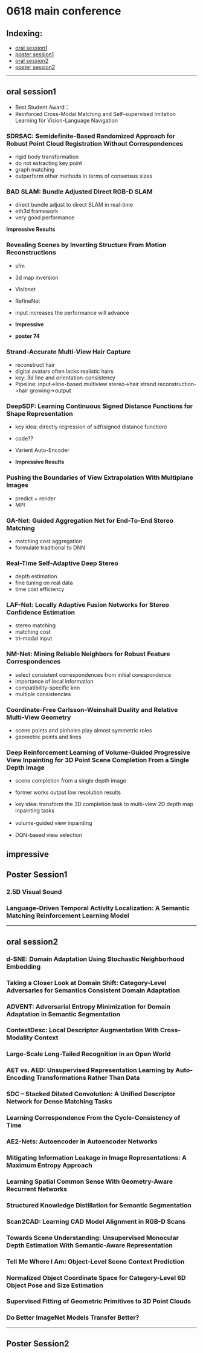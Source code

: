 # 0618 main conference

## Indexing:
- [oral session1](#oral-session1)
- [poster session1](#poster-session1)
- [oral session2](#oral-session2)
- [poster session2](#poster-session2)

---
## oral session1
- Best Student Award：
 - Reinforced Cross-Modal Matching and Self-supervised Imitation Learning for Vision-Language Navigation

### SDRSAC: Semidefinite-Based Randomized Approach for Robust Point Cloud Registration Without Correspondences
- rigid body transformation
- do not extracting key point
- graph matching
- outperform other methods in terms of consensus sizes

### BAD SLAM: Bundle Adjusted Direct RGB-D SLAM
- direct bundle adjust to direct SLAM in real-time
- eth3d framework
- very good performance

**Impressive Results**

### Revealing Scenes by Inverting Structure From Motion Reconstructions
- sfm
- 3d map inversion
- Visibnet
- RefineNet
- input increases the performance will advance

- **Impressive**
- **poster 74**

### Strand-Accurate Multi-View Hair Capture
- reconstruct hair
- digital avatars often lacks realistic hairs
- key: 3d line and orientation-consistency
- Pipeline: input->line-based multiview stereo->hair strand reconstruction->hair growing->output

### DeepSDF: Learning Continuous Signed Distance Functions for Shape Representation
- key idea: directly regression of sdf(signed distance function)
- code??
- Varient Auto-Encoder

- **Impressive Results**

### Pushing the Boundaries of View Extrapolation With Multiplane Images
- predict + render 
- MPI


### GA-Net: Guided Aggregation Net for End-To-End Stereo Matching
- matching cost aggregation
- formulate traditional to DNN

### Real-Time Self-Adaptive Deep Stereo
- depth estimation
- fine tuning on real data
- time cost efficiency

### LAF-Net: Locally Adaptive Fusion Networks for Stereo Confidence Estimation
- stereo matching
- matching cost 
- tri-modal input


### NM-Net: Mining Reliable Neighbors for Robust Feature Correspondences
- select consistent correspondences from initial corespondence
- importance of local information
- compatibility-specific knn
- multiple consistencies

### Coordinate-Free Carlsson-Weinshall Duality and Relative Multi-View Geometry
- scene points and pinholes play almost symmetric roles
- geometric points and lines


### Deep Reinforcement Learning of Volume-Guided Progressive View Inpainting for 3D Point Scene Completion From a Single Depth Image
- scene completion from a single depth image
- former works output low resolution results

- key idea: transform the 3D completion task to multi-view 2D depth map inpainting tasks
- volume-guided view inpainting　
- DQN-based view selection

**impressive**
---
## Poster Session1
### 2.5D Visual Sound


### Language-Driven Temporal Activity Localization: A Semantic Matching Reinforcement Learning Model

---
## oral session2
### d-SNE: Domain Adaptation Using Stochastic Neighborhood Embedding


### Taking a Closer Look at Domain Shift: Category-Level Adversaries for Semantics Consistent Domain Adaptation


### ADVENT: Adversarial Entropy Minimization for Domain Adaptation in Semantic Segmentation


### ContextDesc: Local Descriptor Augmentation With Cross-Modality Context      


### Large-Scale Long-Tailed Recognition in an Open World


### AET vs. AED: Unsupervised Representation Learning by Auto-Encoding Transformations Rather Than Data


### SDC – Stacked Dilated Convolution: A Unified Descriptor Network for Dense Matching Tasks


### Learning Correspondence From the Cycle-Consistency of Time


### AE2-Nets: Autoencoder in Autoencoder Networks


### Mitigating Information Leakage in Image Representations: A Maximum Entropy Approach



### Learning Spatial Common Sense With Geometry-Aware Recurrent Networks


### Structured Knowledge Distillation for Semantic Segmentation


### Scan2CAD: Learning CAD Model Alignment in RGB-D Scans


### Towards Scene Understanding: Unsupervised Monocular Depth Estimation With Semantic-Aware Representation


### Tell Me Where I Am: Object-Level Scene Context Prediction


### Normalized Object Coordinate Space for Category-Level 6D Object Pose and Size Estimation


### Supervised Fitting of Geometric Primitives to 3D Point Clouds


### Do Better ImageNet Models Transfer Better?


---
## Poster Session2 

